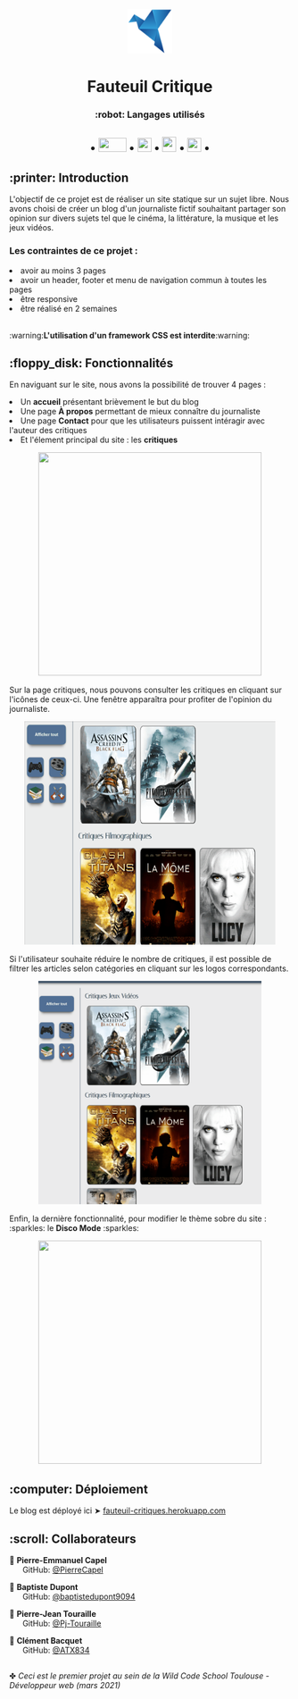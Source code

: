 <p align='center'>
    <img src='/source/logo1.png' height=80px width=80px/> <br>
 </p>

<h1 align='center'> Fauteuil Critique </h1> 
<h3 align='center'> :robot: Langages utilisés<h2>
   <p align='center'>
       •
    <img src='https://logos-download.com/wp-content/uploads/2016/09/PHP_logo.png' width=50px height=25px>
       •
     <img src='https://logos-download.com/wp-content/uploads/2017/07/HTML5_badge.png' width=25px height=25px>
       •
    <img src='http://dmitri-komarovski.com/img/css3.png' width=25px height=27px>
       •
    <img src='https://upload.wikimedia.org/wikipedia/commons/6/6a/JavaScript-logo.png' width=25px height=25px>
       •
    </p>
<h2> :printer: Introduction </h2>
<p>
  L'objectif de ce projet est de réaliser un site statique sur un sujet libre. Nous avons choisi de créer un blog d'un journaliste fictif souhaitant partager son opinion sur     divers sujets tel que le cinéma, la littérature, la musique et les jeux vidéos.
</p>

<h3>
  Les contraintes de ce projet :
</h3>
<li> 
  avoir au moins 3 pages
</li>
<li>
  avoir un header, footer et menu de navigation commun à toutes les pages
</li>
<li>
  être responsive
</li>
<li>
  être réalisé en 2 semaines
</li> <br>
<p>
  :warning:<b>L'utilisation d'un framework CSS est interdite</b>:warning:
</p>
<h2> :floppy_disk: Fonctionnalités</h2>
    <p>
        En naviguant sur le site, nous avons la possibilité de trouver 4 pages :
        <li>Un <b>accueil</b> présentant brièvement le but du blog</li>
        <li>Une page <b>À propos</b> permettant de mieux connaître du journaliste</li>
        <li>Une page <b>Contact</b> pour que les utilisateurs puissent intéragir avec l'auteur des critiques</li>
        <li>Et l'élement principal du site : les <b>critiques</b></li>
    </p>
    
 <p align='center'>
    <img src='/readme-src/navigation-site.gif' height=400px width=400px/> <br>
 </p>
    <p>
        Sur la page critiques, nous pouvons consulter les critiques en cliquant sur l'icônes de ceux-ci. Une fenêtre apparaîtra pour profiter de l'opinion du journaliste.
    </p>
  <p align='center'>
    <img src='/readme-src/modal-critiques.gif' height=400px width=450px/> <br>
 </p>
    <p>
        Si l'utilisateur souhaite réduire le nombre de critiques, il est possible de filtrer les articles selon catégories en cliquant sur les logos correspondants.
    </p>
  <p align='center'>
    <img src='/readme-src/filtre-categories.gif' height=400px width=400px/> <br>
    </p>
    <p>
        Enfin, la dernière fonctionnalité, pour modifier le thème sobre du site :  :sparkles: le <b>Disco Mode</b> :sparkles:
    </p>
    <p align='center'>
    <img src='/readme-src/disco-mode.gif' height=400px width=400px/> <br>
    </p>    
<h2> :computer: Déploiement </h2>
    <p>
        Le blog est déployé ici ➤ <a href='https://fauteuil-critiques.herokuapp.com'>fauteuil-critiques.herokuapp.com</a>
    </p>
<h2> :scroll: Collaborateurs</h2>

<p>
 
  :man: <b>Pierre-Emmanuel Capel</b> <br>
  &nbsp;&nbsp;&nbsp;&nbsp;&nbsp; GitHub: <a href="https://github.com/PierreCapel">@PierreCapel</a> <br>
  
  :man: <b>Baptiste Dupont</b> <br>
  &nbsp;&nbsp;&nbsp;&nbsp;&nbsp; GitHub: <a href="https://github.com/baptistedupont9094">@baptistedupont9094</a> <br>

  :man: <b>Pierre-Jean Touraille</b> <br>
  &nbsp;&nbsp;&nbsp;&nbsp;&nbsp; GitHub: <a href="https://github.com/Pj-Touraille">@Pj-Touraille</a> <br>

  :man: <b>Clément Bacquet</b> <br>
  &nbsp;&nbsp;&nbsp;&nbsp;&nbsp; GitHub: <a href="https://github.com/ATX834">@ATX834</a> <br>
</p>
<h2></h2>
    ✤ <i>Ceci est le premier projet au sein de la Wild Code School Toulouse - Développeur web (mars 2021)<i> <br>
